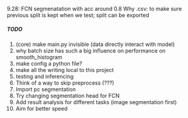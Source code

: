 9.28: FCN segmenatation with acc around 0.8
Why .csv: to make sure previous split is kept when we test; split can be exported
##### TODO
1. (core) make main.py invisible (data directly interact with model)
1. why batch size has such a big influence on performance on smooth_histogram
1. make config a python file?
1. make all the writing local to this project
1. testing and inferencing
1. Think of a way to skip preprocess (???)
1. Import pc segmentation
1. Try changing segmentation head for FCN
1. Add result analysis for different tasks (image segmentation first)
1. Aim for better speed
